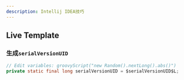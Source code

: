 ```yaml
---
description: Intellij IDEA技巧
---
```


## Live Template

### 生成`serialVersionUID`

```java
// Edit variables: groovyScript("new Random().nextLong().abs()")
private static final long serialVersionUID = $serialVersionUID$L;
```
